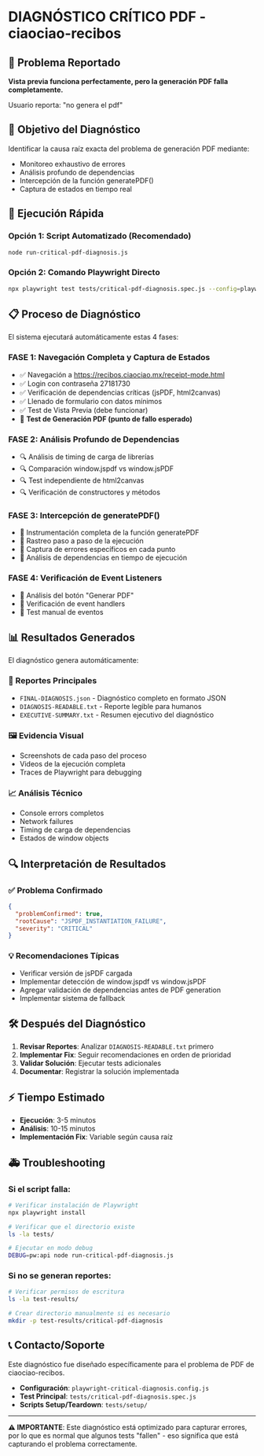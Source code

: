 # DIAGNÓSTICO CRÍTICO PDF - ciaociao-recibos

## 🚨 Problema Reportado
**Vista previa funciona perfectamente, pero la generación PDF falla completamente.**

Usuario reporta: "no genera el pdf"

## 🎯 Objetivo del Diagnóstico
Identificar la causa raíz exacta del problema de generación PDF mediante:
- Monitoreo exhaustivo de errores
- Análisis profundo de dependencias 
- Intercepción de la función generatePDF()
- Captura de estados en tiempo real

## 🚀 Ejecución Rápida

### Opción 1: Script Automatizado (Recomendado)
```bash
node run-critical-pdf-diagnosis.js
```

### Opción 2: Comando Playwright Directo
```bash
npx playwright test tests/critical-pdf-diagnosis.spec.js --config=playwright-critical-diagnosis.config.js --project=critical-pdf-diagnosis-chromium
```

## 📋 Proceso de Diagnóstico

El sistema ejecutará automáticamente estas 4 fases:

### FASE 1: Navegación Completa y Captura de Estados
- ✅ Navegación a https://recibos.ciaociao.mx/receipt-mode.html
- ✅ Login con contraseña 27181730
- ✅ Verificación de dependencias críticas (jsPDF, html2canvas)
- ✅ Llenado de formulario con datos mínimos
- ✅ Test de Vista Previa (debe funcionar)
- 🎯 **Test de Generación PDF (punto de fallo esperado)**

### FASE 2: Análisis Profundo de Dependencias
- 🔍 Análisis de timing de carga de librerías
- 🔍 Comparación window.jspdf vs window.jsPDF
- 🔍 Test independiente de html2canvas
- 🔍 Verificación de constructores y métodos

### FASE 3: Intercepción de generatePDF()
- 🎯 Instrumentación completa de la función generatePDF
- 🎯 Rastreo paso a paso de la ejecución
- 🎯 Captura de errores específicos en cada punto
- 🎯 Análisis de dependencias en tiempo de ejecución

### FASE 4: Verificación de Event Listeners
- 🔗 Análisis del botón "Generar PDF"
- 🔗 Verificación de event handlers
- 🔗 Test manual de eventos

## 📊 Resultados Generados

El diagnóstico genera automáticamente:

### 📄 Reportes Principales
- `FINAL-DIAGNOSIS.json` - Diagnóstico completo en formato JSON
- `DIAGNOSIS-READABLE.txt` - Reporte legible para humanos
- `EXECUTIVE-SUMMARY.txt` - Resumen ejecutivo del diagnóstico

### 🖼️ Evidencia Visual
- Screenshots de cada paso del proceso
- Videos de la ejecución completa
- Traces de Playwright para debugging

### 📈 Análisis Técnico
- Console errors completos
- Network failures
- Timing de carga de dependencias
- Estados de window objects

## 🔍 Interpretación de Resultados

### ✅ Problema Confirmado
```json
{
  "problemConfirmed": true,
  "rootCause": "JSPDF_INSTANTIATION_FAILURE",
  "severity": "CRITICAL"
}
```

### 💡 Recomendaciones Típicas
- Verificar versión de jsPDF cargada
- Implementar detección de window.jspdf vs window.jsPDF  
- Agregar validación de dependencias antes de PDF generation
- Implementar sistema de fallback

## 🛠️ Después del Diagnóstico

1. **Revisar Reportes**: Analizar `DIAGNOSIS-READABLE.txt` primero
2. **Implementar Fix**: Seguir recomendaciones en orden de prioridad
3. **Validar Solución**: Ejecutar tests adicionales
4. **Documentar**: Registrar la solución implementada

## ⚡ Tiempo Estimado
- **Ejecución**: 3-5 minutos
- **Análisis**: 10-15 minutos  
- **Implementación Fix**: Variable según causa raíz

## 🚑 Troubleshooting

### Si el script falla:
```bash
# Verificar instalación de Playwright
npx playwright install

# Verificar que el directorio existe
ls -la tests/

# Ejecutar en modo debug
DEBUG=pw:api node run-critical-pdf-diagnosis.js
```

### Si no se generan reportes:
```bash
# Verificar permisos de escritura
ls -la test-results/

# Crear directorio manualmente si es necesario
mkdir -p test-results/critical-pdf-diagnosis
```

## 📞 Contacto/Soporte

Este diagnóstico fue diseñado específicamente para el problema de PDF de ciaociao-recibos.

- **Configuración**: `playwright-critical-diagnosis.config.js`
- **Test Principal**: `tests/critical-pdf-diagnosis.spec.js`  
- **Scripts Setup/Teardown**: `tests/setup/`

---

**⚠️ IMPORTANTE**: Este diagnóstico está optimizado para capturar errores, por lo que es normal que algunos tests "fallen" - eso significa que está capturando el problema correctamente.